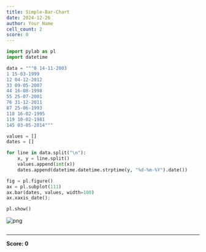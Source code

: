 ```yaml
---
title: Simple-Bar-Chart
date: 2024-12-26
author: Your Name
cell_count: 2
score: 0
---
```


```python
import pylab as pl
import datetime

data = """0 14-11-2003
1 15-03-1999
12 04-12-2012
33 09-05-2007
44 16-08-1998
55 25-07-2001
76 31-12-2011
87 25-06-1993
118 16-02-1995
119 10-02-1981
145 03-05-2014"""

values = []
dates = []

for line in data.split("\n"):
    x, y = line.split()
    values.append(int(x))
    dates.append(datetime.datetime.strptime(y, "%d-%m-%Y").date())

fig = pl.figure()
ax = pl.subplot(111)
ax.bar(dates, values, width=100)
ax.xaxis_date();

pl.show()
```


    
![png](/mlnotes/images/simple-bar-chart_0_0.png)
    



```python

```


---
**Score: 0**
